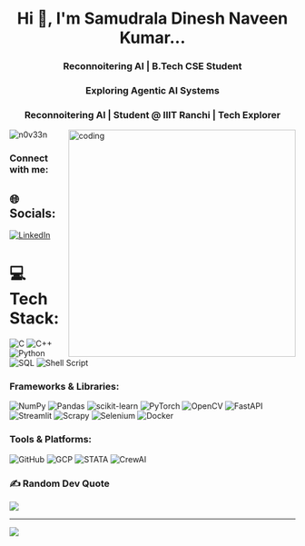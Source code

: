 <h1 align="center">Hi 👋, I'm Samudrala Dinesh Naveen Kumar...</h1>
<h3 align="center">Reconnoitering AI | B.Tech CSE Student</h3>
<h3 align="center">Exploring Agentic AI Systems</h3>

<h3 align="center">Reconnoitering AI | Student @ IIIT Ranchi | Tech Explorer</h3>
<img align="right" alt="coding" width="400" src="https://cdn.dribbble.com/users/1162077/screenshots/3848914/programmer.gif">


<p align="left"> <img src="https://komarev.com/ghpvc/?username=n0v33n&label=Profile%20views&color=0e75b6&style=flat" alt="n0v33n" /> </p>

<h3 align="left">Connect with me:</h3>
<p align="left">

## 🌐 Socials:
[![LinkedIn](https://img.shields.io/badge/LinkedIn-%230077B5.svg?logo=linkedin&logoColor=white)](https://www.linkedin.com/in/kumar-82b824257/) 

# 💻 Tech Stack:
![C](https://img.shields.io/badge/c-%2300599C.svg?style=for-the-badge&logo=c&logoColor=white) 
![C++](https://img.shields.io/badge/c++-%2300599C.svg?style=for-the-badge&logo=c%2B%2B&logoColor=white) 
![Python](https://img.shields.io/badge/python-3670A0?style=for-the-badge&logo=python&logoColor=ffdd54) 
![SQL](https://img.shields.io/badge/sql-%23025E8C.svg?style=for-the-badge&logo=postgresql&logoColor=white) 
![Shell Script](https://img.shields.io/badge/shell_script-%23121011.svg?style=for-the-badge&logo=gnu-bash&logoColor=white) 

### Frameworks & Libraries:
![NumPy](https://img.shields.io/badge/numpy-%23013243.svg?style=for-the-badge&logo=numpy&logoColor=white) 
![Pandas](https://img.shields.io/badge/pandas-%23150458.svg?style=for-the-badge&logo=pandas&logoColor=white) 
![scikit-learn](https://img.shields.io/badge/scikit--learn-%23F7931E.svg?style=for-the-badge&logo=scikit-learn&logoColor=white) 
![PyTorch](https://img.shields.io/badge/PyTorch-%23EE4C2C.svg?style=for-the-badge&logo=pytorch&logoColor=white) 
![OpenCV](https://img.shields.io/badge/opencv-%23white.svg?style=for-the-badge&logo=opencv&logoColor=black) 
![FastAPI](https://img.shields.io/badge/fastapi-%2300C7B7.svg?style=for-the-badge&logo=fastapi&logoColor=white) 
![Streamlit](https://img.shields.io/badge/streamlit-%23FF4B4B.svg?style=for-the-badge&logo=streamlit&logoColor=white) 
![Scrapy](https://img.shields.io/badge/scrapy-%231572B6.svg?style=for-the-badge&logo=scrapy&logoColor=white) 
![Selenium](https://img.shields.io/badge/selenium-%2343B02A.svg?style=for-the-badge&logo=selenium&logoColor=white) 
![Docker](https://img.shields.io/badge/docker-%230db7ed.svg?style=for-the-badge&logo=docker&logoColor=white) 

### Tools & Platforms:
![GitHub](https://img.shields.io/badge/github-%23121011.svg?style=for-the-badge&logo=github&logoColor=white) 
![GCP](https://img.shields.io/badge/Google%20Cloud-%234285F4.svg?style=for-the-badge&logo=google-cloud&logoColor=white) 
![STATA](https://img.shields.io/badge/stata-%23008080.svg?style=for-the-badge&logoColor=white) 
![CrewAI](https://img.shields.io/badge/crewAI-%23FF6F00.svg?style=for-the-badge&logoColor=white) 

<!-- # 📊 GitHub Stats:
![GitHub Stats](https://github-readme-stats.vercel.app/api?username=n0v33n&count_private=true&show_icons=true&cache_seconds=1)<br/>
![](https://github-readme-streak-stats.herokuapp.com/?user=n0v33n&theme=dark&hide_border=false)<br/>
![](https://github-readme-stats.vercel.app/api/top-langs/?username=n0v33n&theme=dark&hide_border=false&include_all_commits=false&count_private=false&layout=compact) -->

### ✍️ Random Dev Quote
![](https://quotes-github-readme.vercel.app/api?type=horizontal&theme=radical)

---
[![](https://visitcount.itsvg.in/api?id=n0v33n&icon=0&color=0)](https://visitcount.itsvg.in)
